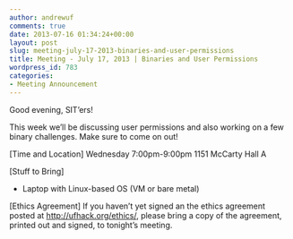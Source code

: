 ```yaml
---
author: andrewuf
comments: true
date: 2013-07-16 01:34:24+00:00
layout: post
slug: meeting-july-17-2013-binaries-and-user-permissions
title: Meeting - July 17, 2013 | Binaries and User Permissions
wordpress_id: 783
categories:
- Meeting Announcement
---
```


Good evening, SIT’ers!

This week we’ll be discussing user permissions and also working on a few binary challenges. Make sure to come on out!

[Time and Location]
Wednesday 7:00pm-9:00pm
1151 McCarty Hall A

[Stuff to Bring]
- Laptop with Linux-based OS (VM or bare metal)

[Ethics Agreement]
If you haven’t yet signed an the ethics agreement posted at http://ufhack.org/ethics/, please bring a copy of the agreement, printed out and signed, to tonight’s meeting.
